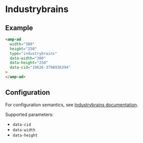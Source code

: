 # Industrybrains

## Example

```html
<amp-ad
  width="300"
  height="250"
  type="industrybrains"
  data-width="300"
  data-height="250"
  data-cid="19626-3798936394"
>
</amp-ad>
```

## Configuration

For configuration semantics, see [Industrybrains documentation](https://www.industrybrains.com/doc/publisher-solutions).

Supported parameters:

-   `data-cid`
-   `data-width`
-   `data-height`
